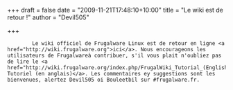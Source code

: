 
+++
draft = false
date = "2009-11-21T17:48:10+10:00"
title = "Le wiki est de retour !"
author = "Devil505"

+++

            Le wiki officiel de Frugalware Linux est de retour en ligne <a href="http://wiki.frugalware.org">ici</a>. Nous encourageons les utilisateurs de Frugalwareà contribuer, s'il vous plait n'oubliez pas de lire le <a href="http://wiki.frugalware.org/index.php/FrugalWiki_Tutorial_(English)">FrugalWiki Tutoriel (en anglais)</a>. Les commentaires ey suggestions sont les bienvenues, alertez Devil505 oi Bouleetbil sur #frugalware.fr.
            
        